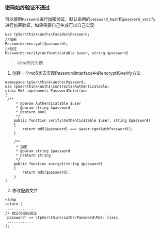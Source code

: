 ### 密码始终验证不通过

可以使用`Password`进行加密验证，默认采用的`password_hash`和`password_verify`进行加密验证，如果需要自己生成可以自己实现

```
use tp5er\think\auths\Facades\Password;
//加密
Password::encrypt($password);
//验证
Password::verify(Authenticatable $user, string $password)
```

> 以md5的为例

1. 创建一个md5类去实现PasswordInterface中的encrypt和verify方法

 ~~~
 namespace tp5er\think\auths\Password;
 use tp5er\think\auths\Contracts\Authenticatable;
 class Md5 implements PasswordInterface
 {
  /**
      * @param Authenticatable $user
      * @param string $password
      * @return bool
      */
     public function verify(Authenticatable $user, string $password)
     {
         return md5($password) === $user->getAuthPassword();
     }

     /**
      * 加密
      * @param string $password
      * @return string
      */
     public function encrypt(string $password)
     {
         return md5($password);
     }
 }
 ~~~

2. 修改配置文件 

 ~~~
<?php
return [
.............
// 自定义密码验证
'password' => \tp5er\think\auths\Password\Md5::class,
.............
];
 ~~~

